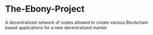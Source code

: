 # The-Ebony-Project
A decentralized network of nodes allowed to create various Blockchain based applications for a new decentralized market

